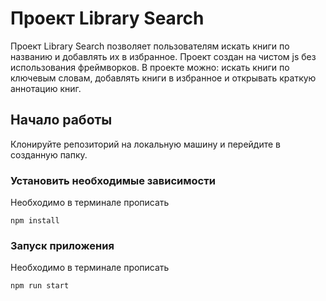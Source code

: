# Проект Library Search

Проект Library Search позволяет пользователям искать книги по названию и добавлять их в избранное. Проект создан на чистом js без использования фреймворков.
В проекте можно: искать книги по ключевым словам, добавлять книги в избранное и открывать краткую аннотацию книг.

## Начало работы

Клонируйте репозиторий на локальную машину и перейдите в созданную папку.

### Установить необходимые зависимости

Необходимо в терминале прописать

```
npm install
```

### Запуск приложения

Необходимо в терминале прописать

```
npm run start
```
